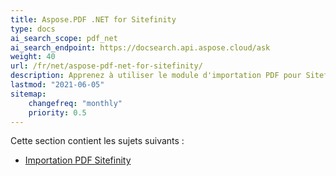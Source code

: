 ```yaml
---
title: Aspose.PDF .NET for Sitefinity
type: docs
ai_search_scope: pdf_net
ai_search_endpoint: https://docsearch.api.aspose.cloud/ask
weight: 40
url: /fr/net/aspose-pdf-net-for-sitefinity/
description: Apprenez à utiliser le module d'importation PDF pour Sitefinity
lastmod: "2021-06-05"
sitemap:
    changefreq: "monthly"
    priority: 0.5
---
```

Cette section contient les sujets suivants :

- [Importation PDF Sitefinity](/pdf/net/sitefinity-pdf-import/)